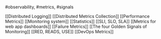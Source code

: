 #observability, #metrics, #signals

[[Distributed Logging]]
[[Distributed Metrics Collection]]
[[Performance Metrics]]
[[Monitoring system]]
[[Statistics]]
[[SLI, SLO, SLA]]
[[Metrics for web app dashboards]]
[[Failure Metrics]]
[[The four Golden Signals of Monitoring]]
[[RED, READS, USE]]
[[DevOps Metrics]]
